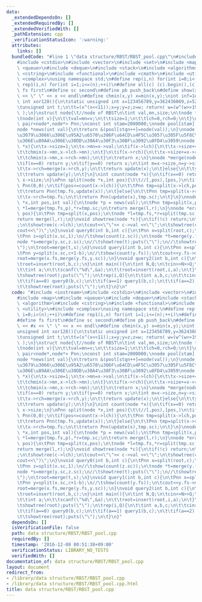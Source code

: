 ```yaml
---
data:
  _extendedDependsOn: []
  _extendedRequiredBy: []
  _extendedVerifiedWith: []
  _pathExtension: cpp
  _verificationStatusIcon: ':warning:'
  attributes:
    links: []
  bundledCode: "#line 1 \"data structure/RBST/RBST_pool.cpp\"\n#include <iostream>\n\
    #include <cstdio>\n#include <vector>\n#include <set>\n#include <map>\n#include\
    \ <queue>\n#include <deque>\n#include <stack>\n#include <algorithm>\n#include\
    \ <cstring>\n#include <functional>\n#include <cmath>\n#include <utility>\n#include\
    \ <complex>\nusing namespace std;\n#define rep(i,n) for(int i=0;i<(n);++i)\n#define\
    \ rep1(i,n) for(int i=1;i<=(n);++i)\n#define all(c) (c).begin(),(c).end()\n#define\
    \ fs first\n#define sc second\n#define pb push_back\n#define show(x) cout << #x\
    \ << \" \" << x << endl\n#define chmin(x,y) x=min(x,y);\nint inf=1e9;\nunsigned\
    \ int xor128(){\n\tstatic unsigned int x=123456789,y=362436069,z=521288629,w=88675123;\n\
    \tunsigned int t;\n\tt=(x^(x<<11));x=y;y=z;z=w; return( w=(w^(w>>19))^(t^(t>>8))\
    \ );\n}\nstruct node{\t//node of RBST\n\tint val,mn,size;\n\tnode *lch,*rch;\n\
    \tnode(int v){\n\t\tval=mn=v;\n\t\tsize=1;\n\t\tlch=0,rch=0;\n\t}\n};\ntypedef\
    \ pair<node*,node*> Pnn;\nconst int stam=2000000;\nnode pool[stam];\nint stqn;\n\
    node *news(int val){\n\treturn &(pool[stqn++]=node(val));\n}\nnode *root;\n//\u3059\
    \u3079\u3066\u306E\u95A2\u6570\u306F\u64CD\u4F5C\u3057\u305F\u5F8C\u306E\u6728\
    \u306E\u89AA\u306E\u30DD\u30A4\u30F3\u30BF\u3092\u8FD4\u3059\nnode *update(node\
    \ *x){\n\tx->size=1;\n\tx->mn=x->val;\n\tif(x->lch){\n\t\tx->size+=x->lch->size;\n\
    \t\tchmin(x->mn,x->lch->mn);\n\t}\n\tif(x->rch){\n\t\tx->size+=x->rch->size;\n\
    \t\tchmin(x->mn,x->rch->mn);\n\t}\n\treturn x;\n}\nnode *merge(node *x,node *y){\n\
    \tif(x==0) return y;\n\tif(y==0) return x;\n\tint m=x->size,n=y->size;\n\tif(xor128()%(m+n)<m){\n\
    \t\tx->rch=merge(x->rch,y);\n\t\treturn update(x);\n\t}else{\n\t\ty->lch=merge(x,y->lch);\n\
    \t\treturn update(y);\n\t}\n}\nint count(node *x){\n\tif(x==0) return 0;\n\treturn\
    \ x->size;\n}\nPnn split(node *x,int pos){\t\t//[,pos),[pos,)\n\tif(x==0) return\
    \ Pnn(0,0);\n\tif(pos<=count(x->lch)){\n\t\tPnn tmp=split(x->lch,pos);\n\t\tx->lch=tmp.sc;\n\
    \t\treturn Pnn(tmp.fs,update(x));\n\t}else{\n\t\tPnn tmp=split(x->rch,pos-count(x->lch)-1);\n\
    \t\tx->rch=tmp.fs;\n\t\treturn Pnn(update(x),tmp.sc);\n\t}\n}\nnode *insert(node\
    \ *x,int pos,int val){\n\tnode *p = news(val);\n\tPnn tmp=split(x,pos);\n\tnode\
    \ *l=merge(tmp.fs,p),*r=tmp.sc;\n\treturn merge(l,r);\n}\nnode *erase(node *x,int\
    \ pos){\n\tPnn tmp=split(x,pos);\n\tnode *l=tmp.fs,*r=split(tmp.sc,1).sc;\n\t\
    return merge(l,r);\n}\nvoid showtree(node *c){\n\tif(!c) return;\n\tcout<<\"(\"\
    ;\n\tshowtree(c->lch);\n\tcout<<\"\"<< c->val <<\"\";\n\tshowtree(c->rch);\n\t\
    cout<<\")\";\n}\nvoid query0(int b,int c){\n\tPnn x=split(root,c);\n\tPnn y=split(x.fs,b);\n\
    \tPnn z=split(x.sc,1);\n//\tshow(count(z.sc));\n\tnode *t=merge(y.fs,z.fs);\n\t\
    node *s=merge(y.sc,z.sc);\n//\tshowtree(t);puts(\"\");\n//\tshowtree(s);puts(\"\
    \");\n\troot=merge(t,s);\n}\nvoid query1(int b,int c){\n\tPnn x=split(root,b);\n\
    \tPnn y=split(x.sc,c+1-b);\n//\tshow(count(y.fs));\n\tcout<<y.fs->mn<<endl;\n\t\
    root=merge(x.fs,merge(y.fs,y.sc));\n}\nvoid query2(int b,int c){\n\troot=erase(root,b);\n\
    \troot=insert(root,b,c);\n}\nint main(){\n\tint N,Q;\n\tcin>>N>>Q;\n\trep(i,N){\n\
    \t\tint a;\n\t\tscanf(\"%d\",&a);\n\t\troot=insert(root,i,a);\n\t}\n//\tshow(count(root));\n\
    \tshowtree(root);puts(\"\");\n\trep(i,Q){\n\t\tint a,b,c;\n\t\tcin>>a>>b>>c;\n\
    \t\tif(a==0) query0(b,c);\n\t\tif(a==1) query1(b,c);\n\t\tif(a==2) query2(b,c);\n\
    \t\tshowtree(root);puts(\"\");\n\t}\n}\n"
  code: "#include <iostream>\n#include <cstdio>\n#include <vector>\n#include <set>\n\
    #include <map>\n#include <queue>\n#include <deque>\n#include <stack>\n#include\
    \ <algorithm>\n#include <cstring>\n#include <functional>\n#include <cmath>\n#include\
    \ <utility>\n#include <complex>\nusing namespace std;\n#define rep(i,n) for(int\
    \ i=0;i<(n);++i)\n#define rep1(i,n) for(int i=1;i<=(n);++i)\n#define all(c) (c).begin(),(c).end()\n\
    #define fs first\n#define sc second\n#define pb push_back\n#define show(x) cout\
    \ << #x << \" \" << x << endl\n#define chmin(x,y) x=min(x,y);\nint inf=1e9;\n\
    unsigned int xor128(){\n\tstatic unsigned int x=123456789,y=362436069,z=521288629,w=88675123;\n\
    \tunsigned int t;\n\tt=(x^(x<<11));x=y;y=z;z=w; return( w=(w^(w>>19))^(t^(t>>8))\
    \ );\n}\nstruct node{\t//node of RBST\n\tint val,mn,size;\n\tnode *lch,*rch;\n\
    \tnode(int v){\n\t\tval=mn=v;\n\t\tsize=1;\n\t\tlch=0,rch=0;\n\t}\n};\ntypedef\
    \ pair<node*,node*> Pnn;\nconst int stam=2000000;\nnode pool[stam];\nint stqn;\n\
    node *news(int val){\n\treturn &(pool[stqn++]=node(val));\n}\nnode *root;\n//\u3059\
    \u3079\u3066\u306E\u95A2\u6570\u306F\u64CD\u4F5C\u3057\u305F\u5F8C\u306E\u6728\
    \u306E\u89AA\u306E\u30DD\u30A4\u30F3\u30BF\u3092\u8FD4\u3059\nnode *update(node\
    \ *x){\n\tx->size=1;\n\tx->mn=x->val;\n\tif(x->lch){\n\t\tx->size+=x->lch->size;\n\
    \t\tchmin(x->mn,x->lch->mn);\n\t}\n\tif(x->rch){\n\t\tx->size+=x->rch->size;\n\
    \t\tchmin(x->mn,x->rch->mn);\n\t}\n\treturn x;\n}\nnode *merge(node *x,node *y){\n\
    \tif(x==0) return y;\n\tif(y==0) return x;\n\tint m=x->size,n=y->size;\n\tif(xor128()%(m+n)<m){\n\
    \t\tx->rch=merge(x->rch,y);\n\t\treturn update(x);\n\t}else{\n\t\ty->lch=merge(x,y->lch);\n\
    \t\treturn update(y);\n\t}\n}\nint count(node *x){\n\tif(x==0) return 0;\n\treturn\
    \ x->size;\n}\nPnn split(node *x,int pos){\t\t//[,pos),[pos,)\n\tif(x==0) return\
    \ Pnn(0,0);\n\tif(pos<=count(x->lch)){\n\t\tPnn tmp=split(x->lch,pos);\n\t\tx->lch=tmp.sc;\n\
    \t\treturn Pnn(tmp.fs,update(x));\n\t}else{\n\t\tPnn tmp=split(x->rch,pos-count(x->lch)-1);\n\
    \t\tx->rch=tmp.fs;\n\t\treturn Pnn(update(x),tmp.sc);\n\t}\n}\nnode *insert(node\
    \ *x,int pos,int val){\n\tnode *p = news(val);\n\tPnn tmp=split(x,pos);\n\tnode\
    \ *l=merge(tmp.fs,p),*r=tmp.sc;\n\treturn merge(l,r);\n}\nnode *erase(node *x,int\
    \ pos){\n\tPnn tmp=split(x,pos);\n\tnode *l=tmp.fs,*r=split(tmp.sc,1).sc;\n\t\
    return merge(l,r);\n}\nvoid showtree(node *c){\n\tif(!c) return;\n\tcout<<\"(\"\
    ;\n\tshowtree(c->lch);\n\tcout<<\"\"<< c->val <<\"\";\n\tshowtree(c->rch);\n\t\
    cout<<\")\";\n}\nvoid query0(int b,int c){\n\tPnn x=split(root,c);\n\tPnn y=split(x.fs,b);\n\
    \tPnn z=split(x.sc,1);\n//\tshow(count(z.sc));\n\tnode *t=merge(y.fs,z.fs);\n\t\
    node *s=merge(y.sc,z.sc);\n//\tshowtree(t);puts(\"\");\n//\tshowtree(s);puts(\"\
    \");\n\troot=merge(t,s);\n}\nvoid query1(int b,int c){\n\tPnn x=split(root,b);\n\
    \tPnn y=split(x.sc,c+1-b);\n//\tshow(count(y.fs));\n\tcout<<y.fs->mn<<endl;\n\t\
    root=merge(x.fs,merge(y.fs,y.sc));\n}\nvoid query2(int b,int c){\n\troot=erase(root,b);\n\
    \troot=insert(root,b,c);\n}\nint main(){\n\tint N,Q;\n\tcin>>N>>Q;\n\trep(i,N){\n\
    \t\tint a;\n\t\tscanf(\"%d\",&a);\n\t\troot=insert(root,i,a);\n\t}\n//\tshow(count(root));\n\
    \tshowtree(root);puts(\"\");\n\trep(i,Q){\n\t\tint a,b,c;\n\t\tcin>>a>>b>>c;\n\
    \t\tif(a==0) query0(b,c);\n\t\tif(a==1) query1(b,c);\n\t\tif(a==2) query2(b,c);\n\
    \t\tshowtree(root);puts(\"\");\n\t}\n}"
  dependsOn: []
  isVerificationFile: false
  path: data structure/RBST/RBST_pool.cpp
  requiredBy: []
  timestamp: '2016-12-08 00:51:38+09:00'
  verificationStatus: LIBRARY_NO_TESTS
  verifiedWith: []
documentation_of: data structure/RBST/RBST_pool.cpp
layout: document
redirect_from:
- /library/data structure/RBST/RBST_pool.cpp
- /library/data structure/RBST/RBST_pool.cpp.html
title: data structure/RBST/RBST_pool.cpp
---
```

